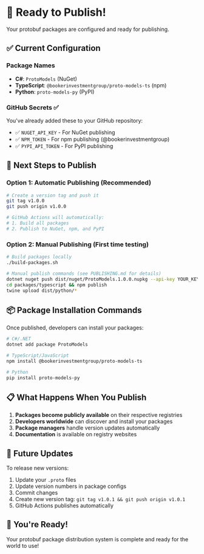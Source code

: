 # 🚀 Ready to Publish!

Your protobuf packages are configured and ready for publishing.

## ✅ **Current Configuration**

### Package Names
- **C#**: `ProtoModels` (NuGet)
- **TypeScript**: `@bookerinvestmentgroup/proto-models-ts` (npm)
- **Python**: `proto-models-py` (PyPI)

### GitHub Secrets ✅ 
You've already added these to your GitHub repository:
- ✅ `NUGET_API_KEY` - For NuGet publishing
- ✅ `NPM_TOKEN` - For npm publishing (@bookerinvestmentgroup)
- ✅ `PYPI_API_TOKEN` - For PyPI publishing

## 🎯 **Next Steps to Publish**

### Option 1: Automatic Publishing (Recommended)
```bash
# Create a version tag and push it
git tag v1.0.0
git push origin v1.0.0

# GitHub Actions will automatically:
# 1. Build all packages
# 2. Publish to NuGet, npm, and PyPI
```

### Option 2: Manual Publishing (First time testing)
```bash
# Build packages locally
./build-packages.sh

# Manual publish commands (see PUBLISHING.md for details)
dotnet nuget push dist/nuget/ProtoModels.1.0.0.nupkg --api-key YOUR_KEY --source https://api.nuget.org/v3/index.json
cd packages/typescript && npm publish
twine upload dist/python/*
```

## 📦 **Package Installation Commands**

Once published, developers can install your packages:

```bash
# C#/.NET
dotnet add package ProtoModels

# TypeScript/JavaScript  
npm install @bookerinvestmentgroup/proto-models-ts

# Python
pip install proto-models-py
```

## 📋 **What Happens When You Publish**

1. **Packages become publicly available** on their respective registries
2. **Developers worldwide** can discover and install your packages
3. **Package managers** handle version updates automatically
4. **Documentation** is available on registry websites

## 🔄 **Future Updates**

To release new versions:
1. Update your `.proto` files
2. Update version numbers in package configs
3. Commit changes
4. Create new version tag: `git tag v1.0.1 && git push origin v1.0.1`
5. GitHub Actions publishes automatically

## 🎉 **You're Ready!**

Your protobuf package distribution system is complete and ready for the world to use!
